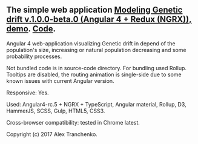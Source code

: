 ## The simple web application [Modeling Genetic drift v.1.0.0-beta.0 (Angular 4 + Redux (NGRX)), demo]( https://sash-ua.github.io/genetic-drift-a4-ngrx-last/ ). [Code]( https://github.com/sash-ua/genetic-drift-a4-ngrx-last ).
 
Angular 4 web-application visualizing Genetic drift in depend of the population's size, increasing or natural population decreasing and some probability processes.

Not bundled code is in source-code directory. For bundling used Rollup. Tooltips are disabled, the routing animation is single-side due to some known issues with current Angular version.

Responsive: Yes.

Used:  Angular4-rc.5 + NGRX + TypeScript, Angular material, Rollup, D3, HammerJS, SCSS, Gulp, HTML5, CSS3.

Cross-browser compatibility: tested in Chrome latest.


Copyright (c) 2017 Alex Tranchenko.
